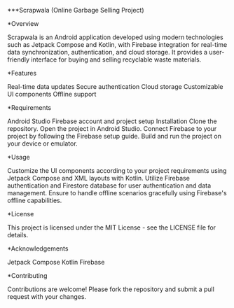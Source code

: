 ***Scrapwala (Online Garbage Selling Project)

*Overview

Scrapwala is an Android application developed using modern technologies such as Jetpack Compose and Kotlin, with Firebase integration for real-time data synchronization, authentication, and cloud storage. It provides a user-friendly interface for buying and selling recyclable waste materials.

*Features

Real-time data updates Secure authentication Cloud storage Customizable UI components Offline support

*Requirements

Android Studio Firebase account and project setup Installation Clone the repository. Open the project in Android Studio. Connect Firebase to your project by following the Firebase setup guide. Build and run the project on your device or emulator.

*Usage

Customize the UI components according to your project requirements using Jetpack Compose and XML layouts with Kotlin. Utilize Firebase authentication and Firestore database for user authentication and data management. Ensure to handle offline scenarios gracefully using Firebase's offline capabilities.

*License

This project is licensed under the MIT License - see the LICENSE file for details.

*Acknowledgements

Jetpack Compose Kotlin Firebase

*Contributing

Contributions are welcome! Please fork the repository and submit a pull request with your changes.
